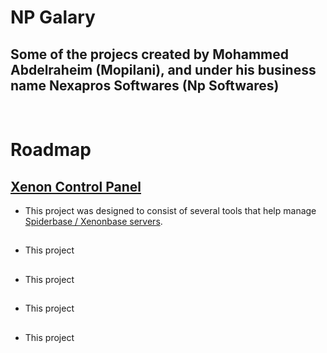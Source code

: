 # NP Galary

## Some of the projecs created by Mohammed Abdelraheim (Mopilani), and under his business name Nexapros Softwares (Np Softwares)
<br>

# Roadmap

## [Xenon Control Panel](https://github.com/Mopilani/NP_Galary/tree/master/Xenon%20CP)
- This project was designed to consist of several tools that help manage [Spiderbase / Xenonbase servers](https://github.com/Mopilani/spiderbase-xenonbase).

## [](https://github.com/Mopilani/NP_Galary/tree/master/Xenon%20CP)
- This project 

## [](https://github.com/Mopilani/NP_Galary/tree/master/Xenon%20CP)
- This project 

## [](https://github.com/Mopilani/NP_Galary/tree/master/Xenon%20CP)
- This project 

## [](https://github.com/Mopilani/NP_Galary/tree/master/Xenon%20CP)
- This project 